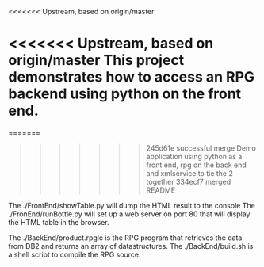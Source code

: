 <<<<<<< Upstream, based on origin/master

<<<<<<< Upstream, based on origin/master
This project demonstrates how to access an RPG backend using python on the front end.
=======
=======
>>>>>>> 245d61e successful merge
Demo application using python as a front end, rpg on the back end and xmlservice to tie the 2 together
>>>>>>> 334ecf7 merged README

The ./FrontEnd/showTable.py will dump the HTML result to the console
The ./FronEnd/runBottle.py will set up a web server on port 80 that will display the 
HTML table in the browser.

The ./BackEnd/product.rpgle is the RPG program that retrieves the data from DB2 and returns an array of datastructures.
The ./BackEnd/build.sh is a shell script to compile the RPG source.
